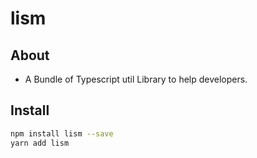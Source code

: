 # lism

## About

- A Bundle of Typescript util Library to help developers.

## Install

```sh
npm install lism --save
yarn add lism
```
